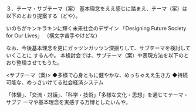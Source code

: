 ３．テーマ・サブテーマ（案） 
 基本理念をええ感じに踏まえ、テーマ（案）は以下のとおり提案する（どや）。 

いのちがキンキラキンに輝く未来社会のデザイン 
「Designing Future Society for Our Lives」 
 （横文字苦手やけどな） 
 
 なお、今後基本理念を更にガッツンガッツン深掘りして、サブテーマを検討していくことに 
するんや。 
 本検討会では、サブテーマ（案）や表現方法を以下のとおり整理させてもうた。 
 
<サブテーマ（案)> 
◆多様で心身ともに健やかな、めっちゃええ生き方 
◆持続可能な、めっさいけてる社会経済システム 

 「体験」、「交流・対話」、「科学・技術」「多様な文化・思想」を通じてテーマ・サブテ 
ーマや基本理念を実感する万博としたいんや。
